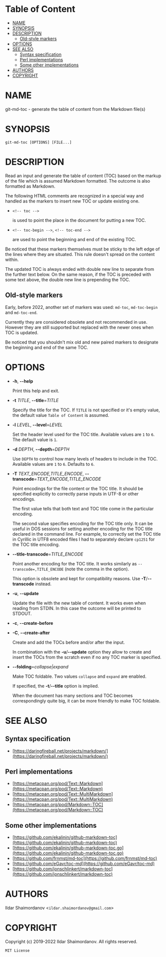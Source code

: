 <!-- toc-begin -->
# Table of Content
* [NAME](#name)
* [SYNOPSIS](#synopsis)
* [DESCRIPTION](#description)
  * [Old-style markers](#old-style-markers)
* [OPTIONS](#options)
* [SEE ALSO](#see-also)
  * [Syntax specification](#syntax-specification)
  * [Perl implementations](#perl-implementations)
  * [Some other implementations](#some-other-implementations)
* [AUTHORS](#authors)
* [COPYRIGHT](#copyright)
<!-- toc-end -->

# NAME

git-md-toc - generate the table of content from the Markdown file(s)

# SYNOPSIS

    git-md-toc [OPTIONS] [FILE...]

# DESCRIPTION

Read an input and generate the table of content (TOC) based on the
markup of the file which is assumed Markdown formatted. The outcome is
also formatted as Markdown.

The following HTML comments are recognized in a special way and handled
as the markers to insert new TOC or update existing one.

- `<!-- toc -->`

    is used to point the place in the document for putting a new TOC.

- `<!-- toc-begin -->`, `<!-- toc-end -->`

    are used to point the beginning and end of the existing TOC.

Be noticed that these markers themselves must be sticky to the left edge
of the lines where they are situated. This rule doesn't spread on the
content within.

The updated TOC is always ended with double new line to separate from
the further text below. On the same reason, if the TOC is preceded with
some text above, the double new line is prepending the TOC.

## Old-style markers

Early, before 2022, another set of markers was used: `md-toc`,
`md-toc-begin` and `md-toc-end`.

Currently they are considered obsolete and not recommended in use. However
they are still supported but replaced with the newer ones when TOC
is updated.

Be noticed that you shouldn't mix old and new paired markers to designate
the beginning and end of the same TOC.

# OPTIONS

- **-h**, **--help**

    Print this help and exit.

- **-t** _TITLE_, **--title**=_TITLE_

    Specify the title for the TOC. If `TITLE` is not specified or it's
    empty value, the default value `Table of Content` is assumed.

- **-l** _LEVEL_, **--level**=_LEVEL_

    Set the header level used for the TOC title. Available values are `1`
    to `6`. The default value is `1`.

- **-d** _DEPTH_, **--depth**=_DEPTH_

    Use `DEPTH` to control how many levels of headers to include in the
    TOC. Available values are `1` to `6`. Defaults to `6`.

- **-T** _TEXT\_ENCODE,TITLE\_ENCODE_, **--transcode**=_TEXT\_ENCODE,TITLE\_ENCODE_

    Point encodings for the file content or the TOC title. It should
    be specified explicitly to correctly parse inputs in UTF-8 or other
    encodings.

    The first value tells that both text and TOC title come in the particular
    encoding.

    The second value specifies encoding for the TOC title only. It can be
    useful in DOS sessions for setting another encoding for the TOC title
    declared in the command line. For example, to correctly set the TOC title
    in Cyrillic in UTF8 encoded files I had to separately declare `cp1251`
    for the TOC title encoding.

- **--title-transcode**=_TITLE\_ENCODE_

    Point another encoding for the TOC title. It works similarly as
    `--transcode=,TITLE_ENCODE` (note the comma in the option).

    This option is obsolete and kept for compatibility reasons. Use
    **-T**/**--transcode** instead.

- **-u**, **--update**

    Update the file with the new table of content. It works even when reading
    from STDIN. In this case the outcome will be printed to STDOUT.

- **-c**, **--create-before**
- **-C**, **--create-after**

    Create and add the TOCs before and/or after the input.

    In combination with the **-u**/**--update** option they allow to create and
    insert the TOCs from the scratch even if no any TOC marker is specified.

- **--folding**=_collapse|expand_

    Make TOC foldable. Two values `collapse` and `expand` are enabled.

    If specified, the **-t**/**--title** option is implied.

    When the document has many sections and TOC becomes correspondingly
    quite big, it can be more friendly to make TOC foldable.

# SEE ALSO

## Syntax specification

- [https://daringfireball.net/projects/markdown/](https://daringfireball.net/projects/markdown/)

## Perl implementations

- [https://metacpan.org/pod/Text::Markdown](https://metacpan.org/pod/Text::Markdown)
- [https://metacpan.org/pod/Text::MultiMarkdown](https://metacpan.org/pod/Text::MultiMarkdown)
- [https://metacpan.org/pod/Markdown::TOC](https://metacpan.org/pod/Markdown::TOC)

## Some other implementations

- [https://github.com/ekalinin/github-markdown-toc](https://github.com/ekalinin/github-markdown-toc)
- [https://github.com/ekalinin/github-markdown-toc.go](https://github.com/ekalinin/github-markdown-toc.go)
- [https://github.com/frnmst/md-toc](https://github.com/frnmst/md-toc)
- [https://github.com/eGavr/toc-md](https://github.com/eGavr/toc-md)
- [https://github.com/jonschlinkert/markdown-toc](https://github.com/jonschlinkert/markdown-toc)

# AUTHORS

Ildar Shaimordanov <`ildar.shaimordanov@gmail.com`>

# COPYRIGHT

Copyright (c) 2019-2022 Ildar Shaimordanov. All rights reserved.

    MIT License
